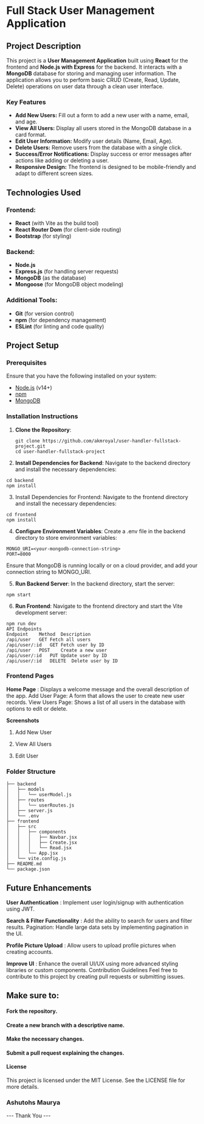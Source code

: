 # Full Stack User Management Application

## Project Description

This project is a **User Management Application** built using **React** for the frontend and **Node.js with Express** for the backend. It interacts with a **MongoDB** database for storing and managing user information. The application allows you to perform basic CRUD (Create, Read, Update, Delete) operations on user data through a clean user interface.

### Key Features
- **Add New Users:** Fill out a form to add a new user with a name, email, and age.
- **View All Users:** Display all users stored in the MongoDB database in a card format.
- **Edit User Information:** Modify user details (Name, Email, Age).
- **Delete Users:** Remove users from the database with a single click.
- **Success/Error Notifications:** Display success or error messages after actions like adding or deleting a user.
- **Responsive Design:** The frontend is designed to be mobile-friendly and adapt to different screen sizes.

## Technologies Used

### Frontend:
- **React** (with Vite as the build tool)
- **React Router Dom** (for client-side routing)
- **Bootstrap** (for styling)

### Backend:
- **Node.js**
- **Express.js** (for handling server requests)
- **MongoDB** (as the database)
- **Mongoose** (for MongoDB object modeling)

### Additional Tools:
- **Git** (for version control)
- **npm** (for dependency management)
- **ESLint** (for linting and code quality)

## Project Setup

### Prerequisites
Ensure that you have the following installed on your system:
- [Node.js](https://nodejs.org/) (v14+)
- [npm](https://www.npmjs.com/)
- [MongoDB](https://www.mongodb.com/)

### Installation Instructions

1. **Clone the Repository**:
   ```
   git clone https://github.com/akmroyal/user-handler-fullstack-project.git
   cd user-handler-fullstack-project

2. **Install Dependencies for Backend**:
Navigate to the backend directory and install the necessary dependencies:

```
cd backend
npm install 
```
3. Install Dependencies for Frontend:
Navigate to the frontend directory and install the necessary dependencies:


```
cd frontend
npm install 
```


4. **Configure Environment Variables**:
Create a .env file in the backend directory to store environment variables:

```
MONGO_URI=<your-mongodb-connection-string>
PORT=8000
```
Ensure that MongoDB is running locally or on a cloud provider, and add your connection string to MONGO_URI.

5. **Run Backend Server**:
In the backend directory, start the server:

```
npm start
```

6. **Run Frontend**:
Navigate to the frontend directory and start the Vite development server:

```
npm run dev
API Endpoints
Endpoint	Method	Description
/api/user	GET	Fetch all users
/api/user/:id	GET	Fetch user by ID
/api/user	POST	Create a new user
/api/user/:id	PUT	Update user by ID
/api/user/:id	DELETE	Delete user by ID
```

### Frontend Pages 

**Home Page** : Displays a welcome message and the overall description of the app.
Add User Page: A form that allows the user to create new user records.
View Users Page: Shows a list of all users in the database with options to edit or delete.


**Screenshots**
1. Add New User

2. View All Users

3. Edit User

### Folder Structure


```
├── backend
│   ├── models
│   │   └── userModel.js
│   ├── routes
│   │   └── userRoutes.js
│   ├── server.js
│   └── .env
├── frontend
│   ├── src
│   │   ├── components
│   │   │   ├── Navbar.jsx
│   │   │   ├── Create.jsx
│   │   │   └── Read.jsx
│   │   └── App.jsx
│   └── vite.config.js
├── README.md
└── package.json
```

## Future Enhancements

**User Authentication** : Implement user login/signup with authentication using JWT.

**Search & Filter Functionality** : Add the ability to search for users and filter results.
Pagination: Handle large data sets by implementing pagination in the UI.

**Profile Picture Upload** : Allow users to upload profile pictures when creating accounts.

**Improve UI** : Enhance the overall UI/UX using more advanced styling libraries or custom components.
Contribution Guidelines
Feel free to contribute to this project by creating pull requests or submitting issues. 

## Make sure to:

#### Fork the repository.
#### Create a new branch with a descriptive name.
#### Make the necessary changes.
#### Submit a pull request explaining the changes.


#### License
This project is licensed under the MIT License. See the LICENSE file for more details.

### Ashutohs Maurya 
--- Thank You ---






